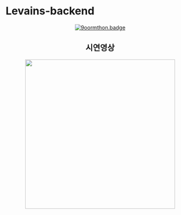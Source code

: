 # Levains-backend

<div align=center>

[![9oormthon.badge](https://9oormthon-badge.minung.dev/badge.svg?text=%EB%A5%B4%EB%B0%A9%EC%9D%B4%EB%84%A4&speed=2)](https://9oormthon-badge.minung.dev)

</div>

<div align=center> 

## 시연영상

<img src="https://user-images.githubusercontent.com/62178788/208248296-59440ce0-7f25-4f4e-af1f-8a771c358e8e.gif" width="400px"/>
</div>
